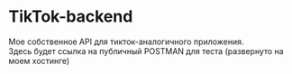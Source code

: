 # TikTok-backend
Мое собственное API для тикток-аналогичного приложения. \
Здесь будет ссылка на публичный POSTMAN для теста (развернуто на моем хостинге)
